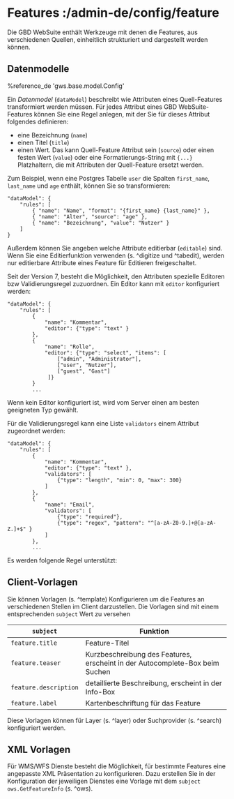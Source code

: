 # Features :/admin-de/config/feature

Die GBD WebSuite enthält Werkzeuge mit denen die Features, aus verschiedenen Quellen, einheitlich strukturiert und dargestellt werden können.

Datenmodelle
------------

%reference_de 'gws.base.model.Config'

Ein *Datenmodel* (`dataModel`) beschreibt wie Attributen eines Quell-Features transformiert werden müssen. Für jedes Attribut eines GBD WebSuite-Features können Sie eine Regel anlegen, mit der Sie für dieses Attribut folgendes definieren:

- eine Bezeichnung (`name`)
- einen Titel (`title`)
- einen Wert. Das kann Quell-Feature Attribut sein (`source`) oder einen festen Wert (`value`) oder eine Formatierungs-String mit `{...}` Platzhaltern, die mit Attributen der Quell-Feature ersetzt werden.

Zum Beispiel, wenn eine Postgres Tabelle `user` die Spalten `first_name`, `last_name` und `age` enthält, können Sie so transformieren:

    "dataModel": {
        "rules": [
            { "name": "Name", "format": "{first_name} {last_name}" },
            { "name": "Alter", "source": "age" },
            { "name": "Bezeichnung", "value": "Nutzer" }
        ]
    }

Außerdem können Sie angeben welche Attribute editierbar (`editable`) sind. Wenn Sie eine Editierfunktion verwenden (s. ^digitize und ^tabedit), werden nur editierbare Attribute eines Feature für Editieren freigeschaltet.

Seit der Version 7, besteht die Möglichkeit, den Attributen spezielle Editoren bzw Validierungsregel zuzuordnen. Ein Editor kann mit `editor` konfiguriert werden:

    "dataModel": {
        "rules": [
            {
                "name": "Kommentar",
                "editor": {"type": "text" }
            },
            {
                "name": "Rolle",
                "editor": {"type": "select", "items": [
                    ["admin", "Administrator"],
                    ["user", "Nutzer"],
                    ["guest", "Gast"]
                 ]}
            }
            ...

Wenn kein Editor konfiguriert ist, wird vom Server einen am besten geeigneten Typ gewählt.

Für die Validierungsregel kann eine Liste `validators` einem Attribut zugeordnet werden:

    "dataModel": {
        "rules": [
            {
                "name": "Kommentar",
                "editor": {"type": "text" },
                "validators": [
                    {"type": "length", "min": 0, "max": 300}
                ]
            },
            {
                "name": "Email",
                "validators": [
                    {"type": "required"},
                    {"type": "regex", "pattern": "^[a-zA-Z0-9.]+@[a-zA-Z.]+$" }
                ]
            },
            ...

Es werden folgende Regel unterstützt:


Client-Vorlagen
---------------

Sie können Vorlagen (s. ^template) Konfigurieren um die Features an verschiedenen Stellen im Client darzustellen. Die Vorlagen sind mit einem entsprechenden `subject` Wert zu versehen

| `subject`             | Funktion                                                                     |
|-----------------------|------------------------------------------------------------------------------|
| `feature.title`       | Feature-Titel                                                                |
| `feature.teaser`      | Kurzbeschreibung des Features, erscheint in der Autocomplete-Box beim Suchen |
| `feature.description` | detaillierte Beschreibung, erscheint in der Info-Box                         |
| `feature.label`       | Kartenbeschriftung für das Feature                                           |

Diese Vorlagen können für Layer (s. ^layer) oder Suchprovider (s. ^search) konfiguriert werden.

XML Vorlagen
------------

Für WMS/WFS Dienste besteht die Möglichkeit, für bestimmte Features eine angepasste XML Präsentation zu konfigurieren. Dazu erstellen Sie in der Konfiguration der jeweiligen Dienstes eine Vorlage mit dem `subject` `ows.GetFeatureInfo` (s. ^ows).
